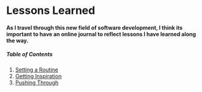 # Lessons Learned

####  As I travel through this new field of software development, I think its important to have an online journal to reflect lessons I have learned along the way.  

#####  Table of Contents 
1. [Setting a Routine](https://christopherhamersly.github.io/lessons-learned/routine)
1. [Getting Inspiration](https://christopherhamersly.github.io/lessons-learned/inspiration)
1. [Pushing Through](https://christopherhamersly.github.io/lessons-learned/perserverence)
